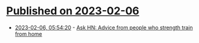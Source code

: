 # [Published on 2023-02-06](index.md)

* [2023-02-06, 05:54:20](https://news.ycombinator.com/item?id=34673880) - [Ask HN: Advice from people who strength train from home](https://news.ycombinator.com/item?id=34673880)
